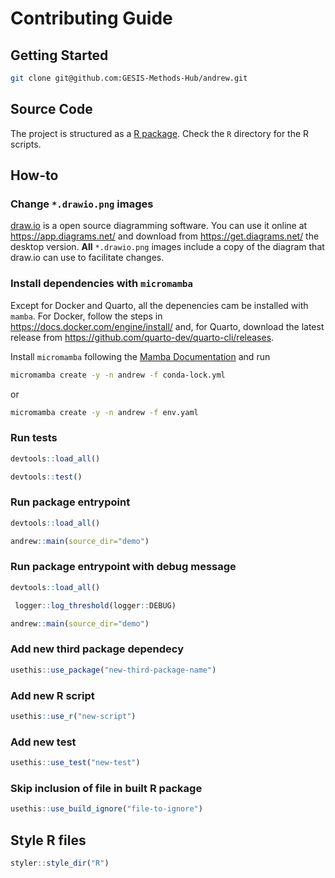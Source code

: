 # Contributing Guide

## Getting Started

```bash
git clone git@github.com:GESIS-Methods-Hub/andrew.git
```

## Source Code

The project is structured as a [R package](https://r-pkgs.org/). Check the `R` directory for the R scripts.

## How-to

### Change `*.drawio.png` images

[draw.io](https://www.drawio.com/) is a open source diagramming software. You can use it online at https://app.diagrams.net/ and download from https://get.diagrams.net/ the desktop version. **All** `*.drawio.png` images include a copy of the diagram that draw.io can use to facilitate changes.

### Install dependencies with `micromamba`

Except for Docker and Quarto, all the depenencies cam be installed with `mamba`. For Docker, follow the steps in https://docs.docker.com/engine/install/ and, for Quarto, download the latest release from https://github.com/quarto-dev/quarto-cli/releases.

Install `micromamba` following the [Mamba Documentation](https://mamba.readthedocs.io/en/latest/installation.html#automatic-installation) and run

```bash
micromamba create -y -n andrew -f conda-lock.yml
```

or

```bash
micromamba create -y -n andrew -f env.yaml
```

### Run tests

```r
devtools::load_all()
```

```r
devtools::test()
```

### Run package entrypoint

```r
devtools::load_all()
```

```r
andrew::main(source_dir="demo")
```

### Run package entrypoint with debug message

```r
devtools::load_all()
```

```r
 logger::log_threshold(logger::DEBUG)
 ```

```r
andrew::main(source_dir="demo")
```

### Add new third package dependecy

```r
usethis::use_package("new-third-package-name")
```

### Add new R script

```r
usethis::use_r("new-script")
```

### Add new test

```r
usethis::use_test("new-test")
```

### Skip inclusion of file in built R package

```r
usethis::use_build_ignore("file-to-ignore")
```

## Style R files

```r
styler::style_dir("R")
```
